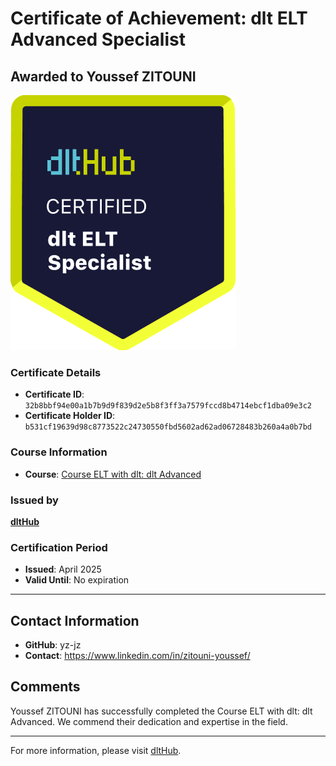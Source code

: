 
# Certificate of Achievement: dlt ELT Advanced Specialist

## Awarded to **Youssef ZITOUNI**

![Course Image](../badges/dlt_ELT_specialist.png)

### Certificate Details
- **Certificate ID**: `32b8bbf94e00a1b7b9d9f839d2e5b8f3ff3a7579fccd8b4714ebcf1dba09e3c2`
- **Certificate Holder ID**: `b531cf19639d98c8773522c24730550fbd5602ad62ad06728483b260a4a0b7bd`

### Course Information
- **Course**: [Course ELT with dlt: dlt Advanced](https://github.com/dlt-hub/dlthub-education/tree/main/courses/dlt_advanced_2025)

### Issued by
[**dltHub**](https://dlthub.com/) 

### Certification Period
- **Issued**: April 2025
- **Valid Until**: No expiration

---

## Contact Information
- **GitHub**: yz-jz
- **Contact**: https://www.linkedin.com/in/zitouni-youssef/

## Comments
Youssef ZITOUNI has successfully completed the Course ELT with dlt: dlt Advanced. We commend their dedication and expertise in the field.

---

For more information, please visit [dltHub](https://dlthub.com/).
    